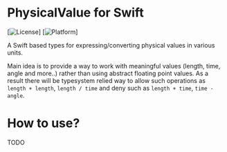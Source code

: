 # PhysicalValue for Swift

[![License](https://img.shields.io/github/license/mashape/apistatus.svg)]
[![Platform](https://img.shields.io/badge/platform-ios%7Cosx-lighthgrey.svg)]


A Swift based types for expressing/converting physical values in various units.

Main idea is to provide a way to work with meaningful values (length, time, angle and more..) rather than using abstract floating point values.  As a result there will be typesystem relied way to allow such operations as ``length + length``, ``length / time`` and deny such as ``length + time``, ``time - angle``.


# How to use?

TODO
